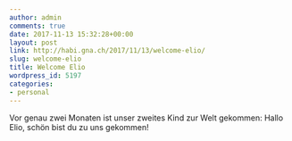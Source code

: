 ```yaml
---
author: admin
comments: true
date: 2017-11-13 15:32:28+00:00
layout: post
link: http://habi.gna.ch/2017/11/13/welcome-elio/
slug: welcome-elio
title: Welcome Elio
wordpress_id: 5197
categories:
- personal
---
```


Vor genau zwei Monaten ist unser zweites Kind zur Welt gekommen: Hallo Elio, schön bist du zu uns gekommen!
